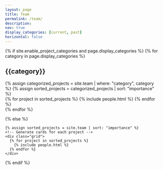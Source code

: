 ```yaml
---
layout: page
title: Team
permalink: /team/
description:
nav: true
display_categories: [current, past]
horizontal: false
---
```

<div class="projects">
  {% if site.enable_project_categories and page.display_categories %}
  <!-- Display categorized projects -->
    {% for category in page.display_categories %}
      <h2 class="category">{{category}}</h2>
      {% assign categorized_projects = site.team | where: "category", category %}
      {% assign sorted_projects = categorized_projects | sort: "importance" %}
      <!-- Generate cards for each project -->
      <div class="grid">
        {% for project in sorted_projects %}
          {% include people.html %}
        {% endfor %}
      </div>
    {% endfor %}

  {% else %}
  <!-- Display projects without categories -->
    {% assign sorted_projects = site.team | sort: "importance" %}
    <!-- Generate cards for each project -->
    <div class="grid">
      {% for project in sorted_projects %}
        {% include people.html %}
      {% endfor %}
    </div>
  {% endif %}

</div>
